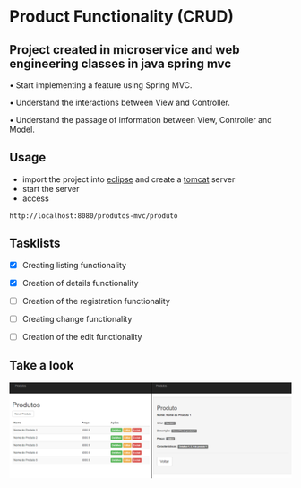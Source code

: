 # **Product Functionality (CRUD)**
## Project created in microservice and web engineering classes in java spring mvc

• Start implementing a feature using Spring MVC.

• Understand the interactions between View and Controller.

• Understand the passage of information between View, Controller and Model.

## Usage
  - import the project into [eclipse](https://www.eclipse.org) and create a [tomcat](http://tomcat.apache.org) server
  - start the server
  - access
  ```
http://localhost:8080/produtos-mvc/produto
```
## Tasklists
- [x] Creating listing functionality
- [x] Creation of details functionality
- [ ] Creation of the registration functionality
- [ ] Creating change functionality
- [ ] Creation of the edit functionality


## Take a look
<img src="img/look0.png">


